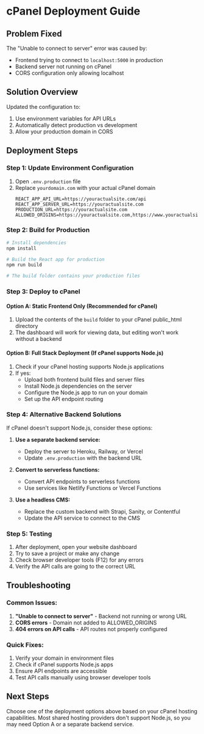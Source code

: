 # cPanel Deployment Guide

## Problem Fixed
The "Unable to connect to server" error was caused by:
- Frontend trying to connect to `localhost:5000` in production
- Backend server not running on cPanel
- CORS configuration only allowing localhost

## Solution Overview
Updated the configuration to:
1. Use environment variables for API URLs
2. Automatically detect production vs development
3. Allow your production domain in CORS

## Deployment Steps

### Step 1: Update Environment Configuration
1. Open `.env.production` file
2. Replace `yourdomain.com` with your actual cPanel domain
   ```
   REACT_APP_API_URL=https://youractualsite.com/api
   REACT_APP_SERVER_URL=https://youractualsite.com
   PRODUCTION_URL=https://youractualsite.com
   ALLOWED_ORIGINS=https://youractualsite.com,https://www.youractualsite.com
   ```

### Step 2: Build for Production
```bash
# Install dependencies
npm install

# Build the React app for production
npm run build

# The build folder contains your production files
```

### Step 3: Deploy to cPanel

#### Option A: Static Frontend Only (Recommended for cPanel)
1. Upload the contents of the `build` folder to your cPanel public_html directory
2. The dashboard will work for viewing data, but editing won't work without a backend

#### Option B: Full Stack Deployment (If cPanel supports Node.js)
1. Check if your cPanel hosting supports Node.js applications
2. If yes:
   - Upload both frontend build files and server files
   - Install Node.js dependencies on the server
   - Configure the Node.js app to run on your domain
   - Set up the API endpoint routing

### Step 4: Alternative Backend Solutions

If cPanel doesn't support Node.js, consider these options:

1. **Use a separate backend service:**
   - Deploy the server to Heroku, Railway, or Vercel
   - Update `.env.production` with the backend URL
   
2. **Convert to serverless functions:**
   - Convert API endpoints to serverless functions
   - Use services like Netlify Functions or Vercel Functions

3. **Use a headless CMS:**
   - Replace the custom backend with Strapi, Sanity, or Contentful
   - Update the API service to connect to the CMS

### Step 5: Testing
1. After deployment, open your website dashboard
2. Try to save a project or make any change
3. Check browser developer tools (F12) for any errors
4. Verify the API calls are going to the correct URL

## Troubleshooting

### Common Issues:
1. **"Unable to connect to server"** - Backend not running or wrong URL
2. **CORS errors** - Domain not added to ALLOWED_ORIGINS
3. **404 errors on API calls** - API routes not properly configured

### Quick Fixes:
1. Verify your domain in environment files
2. Check if cPanel supports Node.js apps
3. Ensure API endpoints are accessible
4. Test API calls manually using browser developer tools

## Next Steps
Choose one of the deployment options above based on your cPanel hosting capabilities. Most shared hosting providers don't support Node.js, so you may need Option A or a separate backend service.